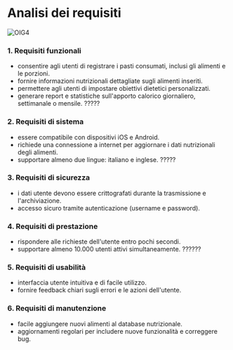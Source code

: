 # Analisi dei requisiti


![OIG4](https://github.com/alexxiuccia/TrackMe/assets/92911810/3f735a43-b32e-40f9-9412-8e66df00c683)


### 1. Requisiti funzionali
   - consentire agli utenti di registrare i pasti consumati, inclusi gli alimenti e le porzioni.
   - fornire informazioni nutrizionali dettagliate sugli alimenti inseriti.
   - permettere agli utenti di impostare obiettivi dietetici personalizzati.
   - generare report e statistiche sull'apporto calorico giornaliero, settimanale o mensile. ?????

### 2. Requisiti di sistema
   - essere compatibile con dispositivi iOS e Android.
   - richiede una connessione a internet per aggiornare i dati nutrizionali degli alimenti.
   - supportare almeno due lingue: italiano e inglese. ?????

### 3. Requisiti di sicurezza
   - i dati utente devono essere crittografati durante la trasmissione e l'archiviazione.
   - accesso sicuro tramite autenticazione (username e password).

### 4. Requisiti di prestazione
   - rispondere alle richieste dell'utente entro pochi secondi.
   - supportare almeno 10.000 utenti attivi simultaneamente. ??????

### 5. Requisiti di usabilità
   - interfaccia utente intuitiva e di facile utilizzo.
   - fornire feedback chiari sugli errori e le azioni dell'utente.

### 6. Requisiti di manutenzione
   - facile aggiungere nuovi alimenti al database nutrizionale.
   - aggiornamenti regolari per includere nuove funzionalità e correggere bug.
